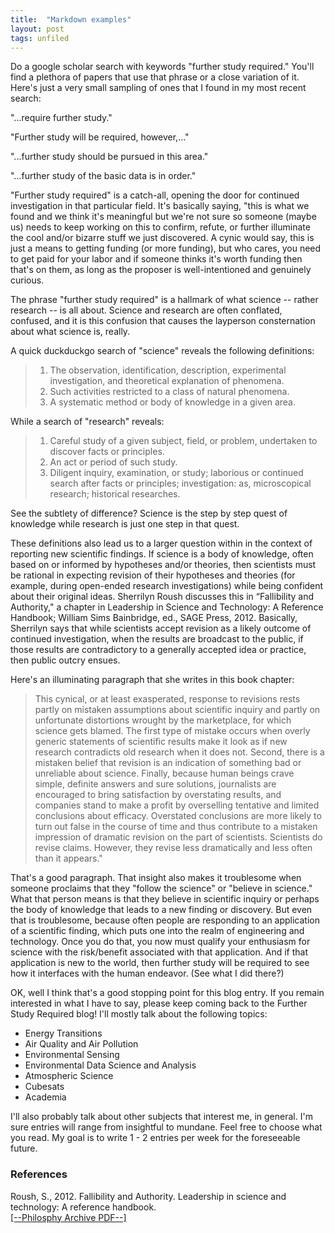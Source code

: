 ```yaml
---
title:  "Markdown examples"
layout: post
tags: unfiled
---
```

Do a google scholar search with keywords "further study required." You'll find a plethora of papers that use that phrase or a close variation of it. Here's just a very small sampling of ones that I found in my most recent search:

"...require further study." 

"Further study will be required,
however,..."

"...further study should be pursued in this area."

"...further study of the basic data is in order."

"Further study required" is a catch-all, opening the door for continued investigation in that particular field. It's basically saying, "this is what we found and we think it's meaningful but we're not sure so someone (maybe us) needs to keep working on this to confirm, refute, or further illuminate the cool and/or bizarre stuff we just discovered. A cynic would say, this is just a means to getting funding (or more funding), but who cares, you need to get paid for your labor and if someone thinks it's worth funding then that's on them, as long as the proposer is well-intentioned and genuinely curious.  


The phrase "further study required" is a hallmark of what science -- rather research -- is all about. Science and research are often conflated, confused, and it is this confusion that causes the layperson consternation about what science is, really. 

A quick duckduckgo search of "science" reveals the following definitions:

> 1. The observation, identification, description, experimental investigation, and theoretical explanation of phenomena.
> 2. Such activities restricted to a class of natural phenomena.
> 3. A systematic method or body of knowledge in a given area.

While a search of "research" reveals:

> 1. Careful study of a given subject, field, or problem, undertaken to discover facts or principles.
> 2. An act or period of such study.
> 3. Diligent inquiry, examination, or study; laborious or continued search after facts or principles; investigation: as, microscopical research; historical researches.

See the subtlety of difference? Science is the step by step quest of knowledge while research is just one step in that quest. 


These definitions also lead us to a larger question within in the context of reporting new scientific findings. If science is a body of knowledge, often based on or informed by hypotheses and/or theories, then scientists must be rational in expecting revision of their hypotheses and theories (for example, during open-ended research investigations) while being confident about their original ideas. Sherrilyn Roush discusses this in “Fallibility and Authority," a chapter in Leadership in Science and Technology: A Reference Handbook; William Sims Bainbridge, ed., SAGE Press, 2012. Basically, Sherrilyn says that while scientists accept revision as a likely outcome of continued investigation, when the results are broadcast to the public, if those results are contradictory to a generally accepted idea or practice, then public outcry ensues. 

Here's an illuminating paragraph that she writes in this book chapter:

> This cynical, or at least exasperated, response to revisions rests partly on mistaken assumptions about scientific inquiry and partly on unfortunate distortions wrought by the marketplace, for which science gets blamed. The first type of mistake occurs when overly generic statements of scientific results make it look as if new research contradicts old research when it does not. Second, there is a mistaken belief that revision is an indication of something bad or unreliable about science. Finally, because human beings crave simple, definite answers and sure solutions, journalists are encouraged to bring satisfaction by overstating results, and
companies stand to make a profit by overselling tentative and limited conclusions about efficacy. Overstated conclusions are more likely to turn out false in the course of time and thus contribute to a mistaken impression of dramatic revision on the part of scientists. Scientists do revise claims. However, they revise less dramatically and less often than it appears."

That's a good paragraph. That insight also makes it troublesome when someone proclaims that they "follow the science" or "believe in science." What that person means is that they believe in scientific inquiry or perhaps the body of knowledge that leads to a new finding or discovery. But even that is troublesome, because often people are responding to an application of a scientific finding, which puts one into the realm of engineering and technology. Once you do that, you now must qualify your enthusiasm for science with the risk/benefit associated with that application. And if that application is new to the world, then further study will be required to see how it interfaces with the human endeavor. (See what I did there?)

OK, well I think that's a good stopping point for this blog entry. If you remain interested in what I have to say, please keep coming back to the Further Study Required blog! I'll mostly talk about the following topics:

- Energy Transitions 
- Air Quality and Air Pollution
- Environmental Sensing
- Environmental Data Science and Analysis
- Atmospheric Science
- Cubesats
- Academia

I'll also probably talk about other subjects that interest me, in general. I'm sure entries will range from insightful to mundane. Feel free to choose what you read. My goal is to write 1 - 2 entries per week for the foreseeable future.

### References
Roush, S., 2012. Fallibility and Authority. Leadership in science and technology: A reference handbook.<br>
<a href="https://philarchive.org/archive/ROUFAA-2" target="_blank">[--Philosphy Archive PDF--]</a>
